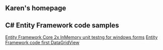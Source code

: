 ## Karen's homepage

## C# Entity Framework code samples
[Entity Framework Core 2x InMemory unit testng for windows forms](https://github.com/karenpayneoregon/EntityFrameworkCoreInMemoryTesting)
[Entity Framework code first DataGridView](https://github.com/karenpayneoregon/EntityFrameworkCodeFirstDataGridView1)

